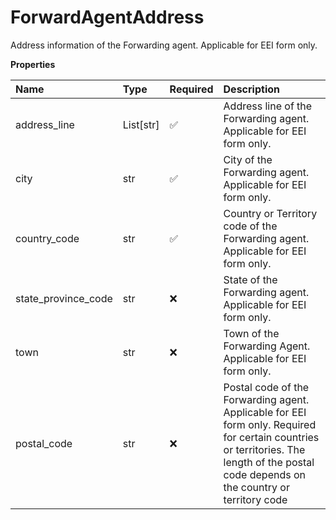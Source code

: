 # ForwardAgentAddress

Address information of the Forwarding agent. Applicable for EEI form only.

**Properties**

| Name                | Type      | Required | Description                                                                                                                                                                              |
| :------------------ | :-------- | :------- | :--------------------------------------------------------------------------------------------------------------------------------------------------------------------------------------- |
| address_line        | List[str] | ✅       | Address line of the Forwarding agent. Applicable for EEI form only.                                                                                                                      |
| city                | str       | ✅       | City of the Forwarding agent. Applicable for EEI form only.                                                                                                                              |
| country_code        | str       | ✅       | Country or Territory code of the Forwarding agent. Applicable for EEI form only.                                                                                                         |
| state_province_code | str       | ❌       | State of the Forwarding agent. Applicable for EEI form only.                                                                                                                             |
| town                | str       | ❌       | Town of the Forwarding Agent. Applicable for EEI form only.                                                                                                                              |
| postal_code         | str       | ❌       | Postal code of the Forwarding agent. Applicable for EEI form only. Required for certain countries or territories. The length of the postal code depends on the country or territory code |

<!-- This file was generated by liblab | https://liblab.com/ -->
